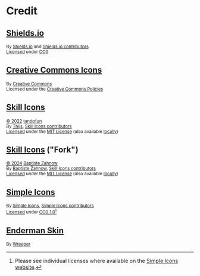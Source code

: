 # Credit

## [Shields.io][shields-io]

<sup>By [Shields.io][shields-io-author] and [Shields.io contributors][shields-io-contributors]</sup>\
<sup>[Licensed][shields-io-license-statement] under [CC0][shields-io-license]</sup>

## [Creative Commons Icons][cc-icons]

<sup>By [Creative Commons][cc]</sup>\
<sup>Licensed under the [Creative Commons Policies][cc-policies]</sup>

## [Skill Icons][skill-icons]

<sup>[&copy; 2022][skill-icons-copyright] [tandpfun][skill-icons-author]</sup>\
<sup>By [Thijs][skill-icons-author], [Skill Icons contributors][skill-icons-contributors]</sup>\
<sup>[Licensed][skill-icons-license-statement] under the [MIT License][skill-icons-license] (also available [locally][mit-license-local])</sup>

## [Skill Icons][skill-icons-fork] ("Fork")

<sup>[&copy; 2024][skill-icons-fork-copyright] [Baptiste Zahnow][skill-icons-fork-author]</sup>\
<sup>By [Baptiste Zahnow][skill-icons-fork-author], [Skill Icons contributors][skill-icons-fork-contributors]</sup>\
<sup>[Licensed][skill-icons-fork-license-statement] under the [MIT License][skill-icons-fork-license] (also available [locally][mit-license-local])</sup>

## [Simple Icons][simple-icons]

<sup>By [Simple Icons][simple-icons-author], [Simple Icons contributors][simple-icons-contributors]</sup>\
<sup>[Licensed][simple-icons-license-notice] under [CC0 1.0][simple-icons-license][^1]</sup>

[^1]: Please see individual licenses where available on the [Simple Icons website][simple-icons].

## [Enderman Skin][enderman-skin]

<sup>By [Wreeper][enderman-skin-author]</sup>

<!-- Link aliases -->

[shields-io]: https://shields.io/badges
[shields-io-license-statement]: https://github.com/badges/shields/tree/server-2025-05-01?tab=readme-ov-file#license
[shields-io-license]: https://github.com/badges/shields/blob/server-2025-05-01/LICENSE
[shields-io-author]: https://github.com/badges
[shields-io-contributors]: https://github.com/badges/shields/graphs/contributors

[cc-icons]: https://creativecommons.org/mission/downloads/
[cc-icons-license]: https://creativecommons.org/policies/
[cc]: https://creativecommons.org/
[cc-policies]: https://creativecommons.org/policies/

[simple-icons]: https://simpleicons.org/
[simple-icons-author]: https://github.com/simple-icons
[simple-icons-contributors]: https://github.com/simple-icons/simple-icons/graphs/contributors
[simple-icons-license-notice]: https://github.com/simple-icons/simple-icons/blob/2e429498700c98d2a83249de9e4bc414378dd119/DISCLAIMER.md?plain=1#L20
[simple-icons-license]: https://github.com/simple-icons/simple-icons/blob/2e429498700c98d2a83249de9e4bc414378dd119/LICENSE.md

[skill-icons]: https://skillicons.dev/
[skill-icons-copyright]: https://github.com/tandpfun/skill-icons/blob/65dea6c4eaca7da319e552c09f4cf5a9a8dab2c8/LICENSE#L3
[skill-icons-author]: https://thijs.gg/
[skill-icons-contributors]: https://github.com/tandpfun/skill-icons/graphs/contributors
[skill-icons-license-statement]: https://github.com/tandpfun/skill-icons/tree/65dea6c4eaca7da319e552c09f4cf5a9a8dab2c8?tab=License-1-ov-file
[skill-icons-license]: https://github.com/tandpfun/skill-icons/blob/65dea6c4eaca7da319e552c09f4cf5a9a8dab2c8/LICENSE

[skill-icons-fork]: https://github.com/LelouchFR/skill-icons/tree/4541ac82bd12ba65734dfcd23e4624f1576c898a
[skill-icons-fork-copyright]: https://github.com/LelouchFR/skill-icons/blob/4541ac82bd12ba65734dfcd23e4624f1576c898a/LICENSE#L1
[skill-icons-fork-author]: https://baptiste-zahnow.netlify.app/
[skill-icons-fork-contributors]: https://github.com/LelouchFR/skill-icons/graphs/contributors
[skill-icons-fork-license-statement]: https://github.com/LelouchFR/skill-icons/tree/4541ac82bd12ba65734dfcd23e4624f1576c898a?tab=License-1-ov-file
[skill-icons-fork-license]: https://github.com/LelouchFR/skill-icons/blob/4541ac82bd12ba65734dfcd23e4624f1576c898a/LICENSE

[enderman-skin]: https://skins.wreeper.com/skins/enderman/
[enderman-skin-author]: https://wreeper.com/

<!-- Generic licenses -->

[mit-license-local]: ../assets/text/licenses/MIT
